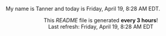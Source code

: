 My name is Tanner and today is Friday, April 19, 8:28 AM EDT.

<p align="center">This <i>README</i> file is generated <b>every 3 hours</b>!</br>Last refresh: Friday, April 19, 8:28 AM EDT<br /></p>
